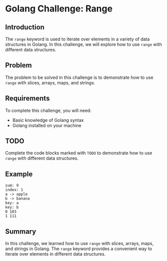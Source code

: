 # Golang Challenge: Range

## Introduction

The `range` keyword is used to iterate over elements in a variety of data structures in Golang. In this challenge, we will explore how to use `range` with different data structures.

## Problem

The problem to be solved in this challenge is to demonstrate how to use `range` with slices, arrays, maps, and strings.

## Requirements

To complete this challenge, you will need:

- Basic knowledge of Golang syntax
- Golang installed on your machine

## TODO

Complete the code blocks marked with `TODO` to demonstrate how to use `range` with different data structures.

## Example

```
sum: 9
index: 1
a -> apple
b -> banana
key: a
key: b
0 103
1 111
```

## Summary

In this challenge, we learned how to use `range` with slices, arrays, maps, and strings in Golang. The `range` keyword provides a convenient way to iterate over elements in different data structures.
